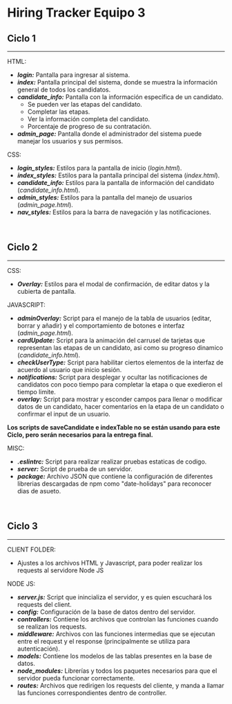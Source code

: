 # Hiring Tracker Equipo 3

## Ciclo 1

-----------------------------------------------

HTML:
- _**login:**_ Pantalla para ingresar al sistema.
- _**index:**_ Pantalla principal del sistema, donde se muestra la información general de todos los candidatos.
- _**candidate_info:**_ Pantalla con la información específica de un candidato.
  - Se pueden ver las etapas del candidato.
  - Completar las etapas.
  - Ver la información completa del candidato.
  - Porcentaje de progreso de su contratación.
- _**admin_page:**_ Pantalla donde el administrador del sistema puede manejar los usuarios y sus permisos.

CSS:
- _**login_styles:**_ Estilos para la pantalla de inicio (_login.html_).
- _**index_styles:**_ Estilos para la pantalla principal del sistema (_index.html_).
- _**candidate_info:**_ Estilos para la pantalla de información del candidato (_candidate_info.html_).
- _**admin_styles:**_ Estilos para la pantalla del manejo de usuarios (_admin_page.html_).
- _**nav_styles:**_ Estilos para la barra de navegación y las notificaciones.

<br>

## Ciclo 2

-----------------------------------------------

CSS:
- _**Overlay:**_ Estilos para el modal de confirmación, de editar datos y la cubierta de pantalla.

JAVASCRIPT:
- _**adminOverlay:**_ Script para el manejo de la tabla de usuarios (editar, borrar y añadir) y el comportamiento de botones e interfaz (_admin_page.html_).
- _**cardUpdate:**_ Script para la animación del carrusel de tarjetas que representan las etapas de un candidato, asi como su progreso dinamico (_candidate_info.html_).
- _**checkUserType:**_ Script para habilitar ciertos elementos de la interfaz de acuerdo al usuario que inicio sesión.
- _**notifications:**_ Script para desplegar y ocultar las notificaciones de candidatos con poco tiempo para completar la etapa o que exedieron el tiempo limite.
- _**overlay:**_ Script para mostrar y esconder campos para llenar o modificar datos de un candidato, hacer comentarios en la etapa de un candidato o confirmar el input de un usuario.

**Los scripts de saveCandidate e indexTable no se están usando para este Ciclo, pero serán necesarios para la entrega final.**

MISC:
- _**.eslintrc:**_ Script para realizar realizar pruebas estaticas de codigo.
- _**server:**_ Script de prueba de un servidor.
- _**package:**_ Archivo JSON que contiene la configuración de diferentes librerias descargadas de npm como "date-holidays" para reconocer dias de asueto.

<br>


## Ciclo 3

-----------------------------------------------

CLIENT FOLDER:
- Ajustes a los archivos HTML y Javascript, para poder realizar los requests al servidore Node JS

NODE JS:
- _**server.js:**_ Script que inincializa el servidor, y es quien escuchará los requests del client.
- _**config:**_ Configuración de la base de datos dentro del servidor.
- _**controllers:**_ Contiene los archivos que controlan las funciones cuando se realizan los requests.
- _**middleware:**_ Archivos con las funciones intermedias que se ejecutan entre el request y el response (principalmente se utiliza para autenticación).
- _**models:**_ Contiene los modelos de las tablas presentes en la base de datos.
- _**node_modules:**_ Librerías y todos los paquetes necesarios para que el servidor pueda funcionar correctamente.
- _**routes:**_ Archivos que redirigen los requests del cliente, y manda a llamar las funciones correspondientes dentro de controller.
